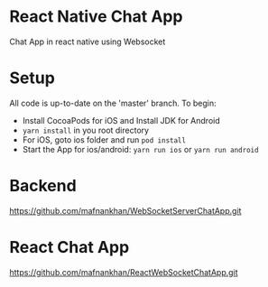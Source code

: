 # React Native Chat App

Chat App in react native using Websocket

# Setup
All code is up-to-date on the 'master' branch. To begin:
- Install CocoaPods for iOS and Install JDK for Android
- `yarn install` in you root directory
- For iOS, goto ios folder and run `pod install`
- Start the App for ios/android: `yarn run ios` or `yarn run android`

# Backend
https://github.com/mafnankhan/WebSocketServerChatApp.git

# React Chat App
https://github.com/mafnankhan/ReactWebSocketChatApp.git
